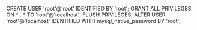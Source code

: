 CREATE USER 'root'@'root' IDENTIFIED BY 'root';
GRANT ALL PRIVILEGES ON * . * TO 'root'@'localhost';
FLUSH PRIVILEGES;
ALTER USER 'root'@'localhost' IDENTIFIED WITH mysql_native_password BY 'root';